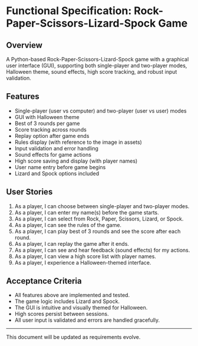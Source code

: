 # Functional Specification: Rock-Paper-Scissors-Lizard-Spock Game

## Overview
A Python-based Rock-Paper-Scissors-Lizard-Spock game with a graphical user interface (GUI), supporting both single-player and two-player modes, Halloween theme, sound effects, high score tracking, and robust input validation.

## Features
- Single-player (user vs computer) and two-player (user vs user) modes
- GUI with Halloween theme
- Best of 3 rounds per game
- Score tracking across rounds
- Replay option after game ends
- Rules display (with reference to the image in assets)
- Input validation and error handling
- Sound effects for game actions
- High score saving and display (with player names)
- User name entry before game begins
- Lizard and Spock options included

## User Stories
1. As a player, I can choose between single-player and two-player modes.
2. As a player, I can enter my name(s) before the game starts.
3. As a player, I can select from Rock, Paper, Scissors, Lizard, or Spock.
4. As a player, I can see the rules of the game.
5. As a player, I can play best of 3 rounds and see the score after each round.
6. As a player, I can replay the game after it ends.
7. As a player, I can see and hear feedback (sound effects) for my actions.
8. As a player, I can view a high score list with player names.
9. As a player, I experience a Halloween-themed interface.

## Acceptance Criteria
- All features above are implemented and tested.
- The game logic includes Lizard and Spock.
- The GUI is intuitive and visually themed for Halloween.
- High scores persist between sessions.
- All user input is validated and errors are handled gracefully.

---
This document will be updated as requirements evolve.

